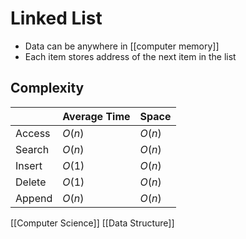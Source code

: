 # Linked List

- Data can be anywhere in [[computer memory]]
- Each item stores address of the next item in the list

## Complexity

|        | Average Time | Space  |
| ------ | ------------ | ------ |
| Access | $O(n)$       | $O(n)$ |
| Search | $O(n)$       | $O(n)$ |
| Insert | $O(1)$       | $O(n)$ |
| Delete | $O(1)$       | $O(n)$ |
| Append | $O(n)$       | $O(n)$ |

[[Computer Science]] [[Data Structure]]

